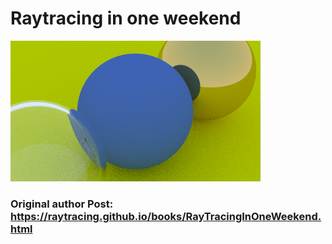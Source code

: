 # Raytracing in one weekend


![Movable lens](results/Camerazoom.png)



### Original author Post: https://raytracing.github.io/books/RayTracingInOneWeekend.html